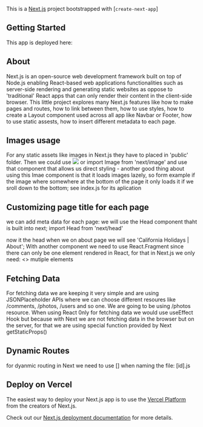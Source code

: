 This is a [Next.js](https://nextjs.org/) project bootstrapped with [`create-next-app`]

## Getting Started

This app is deployed here:


## About

Next.js is an open-source web development framework built on top of Node.js enabling React-based web applications functionalities such 
as server-side rendering and generating static websites as oppose to 'traditional' React apps that can only render their content in the client-side browser.
This little project explores many Next.js features like how to make pages and routes, how to link between them, how to use styles, how to create a Layout 
component used across all app like Navbar or Footer, how to use static assests, how to insert different metadata to each page.

## Images usage
 For any static assets like images in Next.js they have to placed in 'public' folder. 
 Then we could use <img src="public/kkkk"> or import Image from 'next/image'
 and use that component that allows us direct styling - another
 good thing about using this Imae component is that it loads images lazely, so form example if the image where somewhere at the bottom of the page it only loads it if we sroll down to the bottom; 
    see index.js for its aplication

## Customizing page title for each page
we can add meta data for each page:
we will use the Head component thaht is built into next;
import Head from 'next/head'
<Head>
<title>California Holidays | About</title>
<meta name="keywords" content="about"/>
</Head>
now it the head when we on about page we will see 'California Holidays | About';
With another component we need to use React.Fragment since there can only be one element rendered in React, for that in Next.js we only need: 
<>
mutiple elements
</>

## Fetching Data
For fetching data we are keeping it very simple and are using JSONPlaceholder APIs where we can choose different resoures like /comments, /photos, /users and so one. We are going to be using
/photos resource. 
When using React 0nly for fetching data we would use useEffect Hook but because with Next we are not fetching data in the browser but on the server, for that we are using special function provided by Next getStaticProps()

## Dynamic Routes
for dyanmic routing in Next we need to use [] when naming the file: [id].js

## Deploy on Vercel

The easiest way to deploy your Next.js app is to use the [Vercel Platform](https://vercel.com/import?utm_medium=default-template&filter=next.js&utm_source=create-next-app&utm_campaign=create-next-app-readme) from the creators of Next.js.

Check out our [Next.js deployment documentation](https://nextjs.org/docs/deployment) for more details.
